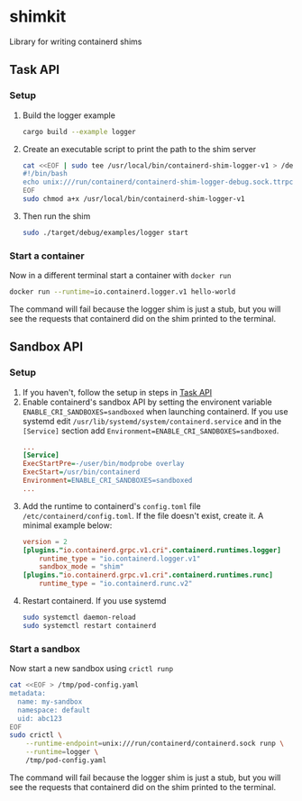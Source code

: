 # shimkit

Library for writing containerd shims

## Task API

### Setup

1. Build the logger example
    ```bash
    cargo build --example logger
    ```

1. Create an executable script to print the path to the shim server
    ```bash
    cat <<EOF | sudo tee /usr/local/bin/containerd-shim-logger-v1 > /dev/null
    #!/bin/bash
    echo unix:///run/containerd/containerd-shim-logger-debug.sock.ttrpc
    EOF
    sudo chmod a+x /usr/local/bin/containerd-shim-logger-v1
    ```

3. Then run the shim
    ```bash
    sudo ./target/debug/examples/logger start
    ```

### Start a container

Now in a different terminal start a container with `docker run`
```bash
docker run --runtime=io.containerd.logger.v1 hello-world
```

The command will fail because the logger shim is just a stub, but you will see the requests that containerd did on the shim printed to the terminal.

## Sandbox API

### Setup

1. If you haven't, follow the setup in steps in [Task API](#task-api)
2. Enable containerd's sandbox API by setting the environent variable `ENABLE_CRI_SANDBOXES=sandboxed` when launching containerd. If you use systemd edit `/usr/lib/systemd/system/containerd.service` and in the `[Service]` section add `Environment=ENABLE_CRI_SANDBOXES=sandboxed`.
    ```ini
    ...
    [Service]
    ExecStartPre=-/user/bin/modprobe overlay
    ExecStart=/usr/bin/containerd
    Environment=ENABLE_CRI_SANDBOXES=sandboxed
    ...
    ```
3. Add the runtime to containerd's `config.toml` file `/etc/containerd/config.toml`. If the file doesn't exist, create it. A minimal example below:
    ```toml
    version = 2
    [plugins."io.containerd.grpc.v1.cri".containerd.runtimes.logger]
        runtime_type = "io.containerd.logger.v1"
        sandbox_mode = "shim"
    [plugins."io.containerd.grpc.v1.cri".containerd.runtimes.runc]
        runtime_type = "io.containerd.runc.v2"
    ```
4. Restart containerd. If you use systemd
    ```bash
    sudo systemctl daemon-reload
    sudo systemctl restart containerd
    ```

### Start a sandbox

Now start a new sandbox using `crictl runp`
```bash
cat <<EOF > /tmp/pod-config.yaml
metadata:
  name: my-sandbox
  namespace: default
  uid: abc123
EOF
sudo crictl \
    --runtime-endpoint=unix:///run/containerd/containerd.sock runp \
    --runtime=logger \
    /tmp/pod-config.yaml
```

The command will fail because the logger shim is just a stub, but you will see the requests that containerd did on the shim printed to the terminal.
